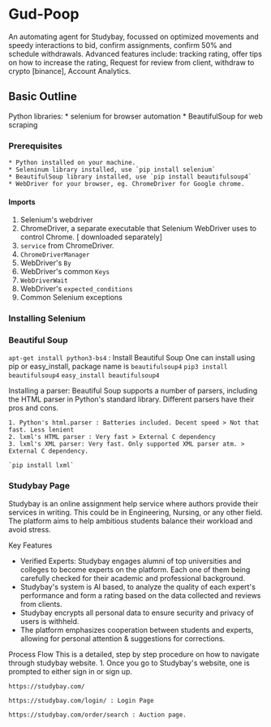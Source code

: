 # Gud-Poop

An automating agent for Studybay, focussed on optimized movements and speedy interactions to bid, confirm assignments, confirm 50% and schedule withdrawals. Advanced features include: tracking rating, offer tips on how to increase the rating, Request for review from client, withdraw to crypto [binance], Account Analytics.


## Basic Outline 

Python libraries:
    * selenium for browser automation
    * BeautifulSoup for web scraping

### Prerequisites
    * Python installed on your machine.
    * Seleninum library installed, use `pip install selenium`
    * BeautifulSoup library installed, use `pip install beautifulsoup4`
    * WebDriver for your browser, eg. ChromeDriver for Google chrome.


#### Imports

1. Selenium's webdriver
2. ChromeDriver, a separate executable that Selenium WebDriver uses to control Chrome. [ downloaded separately]
3. `service` from ChromeDriver.
4. `ChromeDriverManager`
5. WebDriver's `By`
6. WebDriver's common `Keys`
7. `WebDriverWait`
8. WebDriver's `expected_conditions`
9. Common Selenium exceptions

### Installing Selenium

### Beautiful Soup

`apt-get install python3-bs4` : Install Beautiful Soup
One can install using pip or easy_install, package name is `beautifulsoup4` 
    `pip3 install beautifulsoup4`
    `easy_install beautifulsoup4`

Installing a parser:
    Beautiful Soup supports a number of parsers, including the HTML parser in Python's standard library. Different parsers have their pros and cons.

    1. Python's html.parser : Batteries included. Decent speed > Not that fast. Less lenient
    2. lxml's HTML parser : Very fast > External C dependency
    3. lxml's XML parser: Very fast. Only supported XML parser atm. > External C dependency.

    `pip install lxml` 



### Studybay Page

Studybay is an online assignment help service where authors provide their services in writing. This could be in Engineering, Nursing, or any other field.
The platform aims to help ambitious students balance their workload and avoid stress.

Key Features
* Verified Experts: Studybay engages alumni of top universities and colleges to become experts on the platform. Each one of them being carefully checked for their academic and professional background.
* Studybay's system is AI based, to analyze the quality of each expert's performance and form a rating based on the data collected and reviews from clients.
* Studybay encrypts all personal data to ensure security and privacy of users is withheld.
* The platform emphasizes cooperation between students and experts, allowing for personal attention & suggestions for corrections.

Process Flow
This is a detailed, step by step procedure on how to navigate through studybay website.
    1. Once you go to Studybay's website, one is prompted to either sign in or sign up.

    https://studybay.com/

    https://studybay.com/login/ : Login Page

    https://studybay.com/order/search : Auction page.

